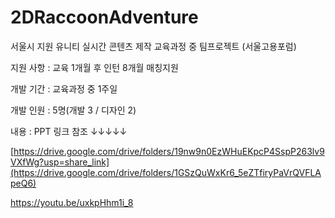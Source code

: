 # 2DRaccoonAdventure

서울시 지원 유니티 실시간 콘텐츠 제작 교육과정 중 팀프로젝트 (서울고용포럼)

지원 사항 : 교육 1개월 후 인턴 8개월 매칭지원

개발 기간 : 교육과정 중 1주일

개발 인원 : 5명(개발 3 / 디자인 2)

내용 : PPT 링크 참조 ↓↓↓↓↓

[https://drive.google.com/drive/folders/19nw9n0EzWHuEKpcP4SspP263lv9VXfWg?usp=share_link](https://drive.google.com/drive/folders/1GSzQuWxKr6_5eZTfiryPaVrQVFLApeQ6)

https://youtu.be/uxkpHhm1i_8
